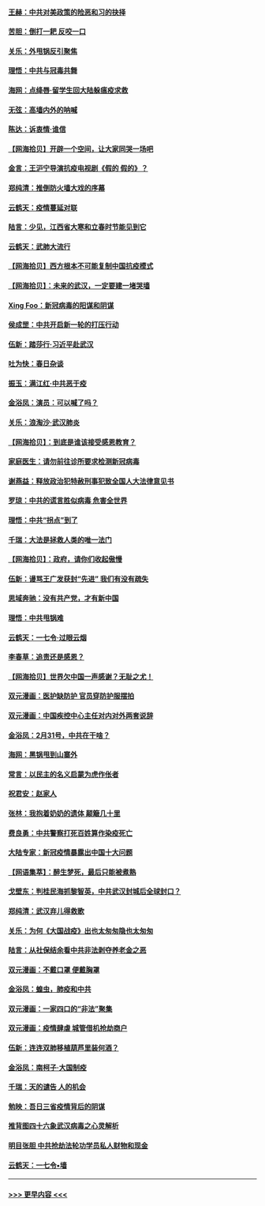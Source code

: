 #### [王赫：中共对美政策的险恶和习的抉择](../pages/nsc993/n11944942.md?t=03170702) 
#### [苦胆：倒打一耙 反咬一口](../pages/nsc993/n11944542.md?t=03170702) 
#### [关乐：外甩锅反引聚焦](../pages/nsc993/n11944211.md?t=03170702) 
#### [理悟：中共与冠毒共舞](../pages/nsc993/n11944197.md?t=03170702) 
#### [海网：点绛唇‧留学生回大陆躲瘟疫求救](../pages/nsc993/n11944043.md?t=03170702) 
#### [无弦：高墙内外的呐喊](../pages/nsc993/n11943684.md?t=03170702) 
#### [陈达：诉衷情·谁信](../pages/nsc993/n11942899.md?t=03170702) 
#### [【网海拾贝】开辟一个空间，让大家同哭一场吧](../pages/nsc993/n11942165.md?t=03170702) 
#### [金言：王沪宁导演抗疫电视剧《假的 假的》？](../pages/nsc993/n11941510.md?t=03170702) 
#### [郑纯清：推倒防火墙大戏的序幕](../pages/nsc993/n11940838.md?t=03170702) 
#### [云鹤天：疫情蔓延对联](../pages/nsc993/n11940579.md?t=03170702) 
#### [陆言：少见，江西省大寒和立春时节能见到它](../pages/nsc993/n11939983.md?t=03170702) 
#### [云鹤天：武肺大流行](../pages/nsc993/n11939902.md?t=03170702) 
#### [【网海拾贝】西方根本不可能复制中国抗疫模式](../pages/nsc993/n11939725.md?t=03170702) 
#### [【网海拾贝】：未来的武汉，一定要建一堵哭墙](../pages/nsc993/n11938684.md?t=03170702) 
#### [Xing Foo：新冠病毒的阳谋和阴谋](../pages/nsc993/n11936086.md?t=03170702) 
#### [侯成罡：中共开启新一轮的打压行动](../pages/nsc993/n11935730.md?t=03170702) 
#### [伍新：踏莎行‧习近平赴武汉](../pages/nsc993/n11935157.md?t=03170702) 
#### [吐为快：春日杂谈](../pages/nsc993/n11934776.md?t=03170702) 
#### [振玉：满江红‧中共恶于疫](../pages/nsc993/n11934647.md?t=03170702) 
#### [金浴凤：演员：可以喊了吗？](../pages/nsc993/n11934602.md?t=03170702) 
#### [关乐：浪淘沙·武汉肺炎](../pages/nsc993/n11931792.md?t=03170702) 
#### [【网海拾贝】：到底是谁该接受感恩教育？](../pages/nsc993/n11931552.md?t=03170702) 
#### [家庭医生：请勿前往诊所要求检测新冠病毒](../pages/nsc993/n11929190.md?t=03170702) 
#### [谢燕益：释放政治犯特赦刑事犯致全国人大法律意见书](../pages/nsc993/n11928978.md?t=03170702) 
#### [罗琼：中共的谎言胜似病毒 危害全世界](../pages/nsc993/n11922636.md?t=03170702) 
#### [理悟：中共“拐点”到了](../pages/nsc993/n11928496.md?t=03170702) 
#### [千瑞：大法是拯救人类的唯一法门](../pages/nsc993/n11927637.md?t=03170702) 
#### [【网海拾贝】：政府，请你们收起傲慢](../pages/nsc993/n11926932.md?t=03170702) 
#### [伍新：谩骂王广发获封“先进” 我们有没有疏失](../pages/nsc993/n11926101.md?t=03170702) 
#### [思域奔驰：没有共产党，才有新中国](../pages/nsc993/n11926058.md?t=03170702) 
#### [理悟：中共甩锅难](../pages/nsc993/n11925355.md?t=03170702) 
#### [云鹤天：一七令·过眼云烟](../pages/nsc993/n11925284.md?t=03170702) 
#### [李春草：追责还是感恩？](../pages/nsc993/n11925274.md?t=03170702) 
#### [【网海拾贝】世界欠中国一声感谢？无耻之尤！](../pages/nsc993/n11925239.md?t=03170702) 
#### [双元漫画：医护缺防护 官员穿防护服摆拍](../pages/nsc993/n11923899.md?t=03170702) 
#### [双元漫画：中国疾控中心主任对内对外两套说辞](../pages/nsc993/n11921994.md?t=03170702) 
#### [金浴凤：2月31号，中共在干啥？](../pages/nsc993/n11922706.md?t=03170702) 
#### [海网：黑锅甩到山寨外](../pages/nsc993/n11922688.md?t=03170702) 
#### [常言：以民主的名义启蒙为虎作伥者](../pages/nsc993/n11922217.md?t=03170702) 
#### [祝君安：赵家人](../pages/nsc993/n11922209.md?t=03170702) 
#### [张林：我抱着奶奶的遗体 颠簸几十里](../pages/nsc993/n11920945.md?t=03170702) 
#### [费良勇：中共警察打死百姓算作染疫死亡](../pages/nsc993/n11919264.md?t=03170702) 
#### [大陆专家：新冠疫情暴露出中国十大问题](../pages/nsc993/n11919187.md?t=03170702) 
#### [【网语集萃】：醉生梦死，最后只能被煮熟](../pages/nsc993/n11918994.md?t=03170702) 
#### [戈壁东：判桂民海抓黎智英，中共武汉封城后全球封口？](../pages/nsc993/n11917982.md?t=03170702) 
#### [郑纯清：武汉弃儿得救歌](../pages/nsc993/n11917881.md?t=03170702) 
#### [关乐：为何《大国战疫》出也太匆匆隐也太匆匆](../pages/nsc993/n11917792.md?t=03170702) 
#### [陆言：从社保结余看中共非法剥夺养老金之恶](../pages/nsc993/n11917084.md?t=03170702) 
#### [双元漫画：不戴口罩 便戴胸罩](../pages/nsc993/n11916447.md?t=03170702) 
#### [金浴凤：蝗虫，肺疫和中共](../pages/nsc993/n11916904.md?t=03170702) 
#### [双元漫画：一家四口的“非法”聚集](../pages/nsc993/n11916378.md?t=03170702) 
#### [双元漫画：疫情肆虐 城管借机抢劫商户](../pages/nsc993/n11916310.md?t=03170702) 
#### [伍新：连连双肺移植葫芦里装何酒？](../pages/nsc993/n11913667.md?t=03170702) 
#### [金浴凤：南柯子·大国制疫](../pages/nsc993/n11913657.md?t=03170702) 
#### [千瑞：天的谴告  人的机会](../pages/nsc993/n11913309.md?t=03170702) 
#### [勉映：吾日三省疫情背后的阴谋](../pages/nsc993/n11913079.md?t=03170702) 
#### [推背图四十六象武汉病毒之心灵解析](../pages/nsc993/n11911761.md?t=03170702) 
#### [明目张胆 中共抢劫法轮功学员私人财物和现金](../pages/nsc993/n11910262.md?t=03170702) 
#### [云鹤天：一七令▪墙](../pages/nsc993/n11910627.md?t=03170702) 

----
#### [ >>> 更早内容 <<< ](../indexes/nsc993-earlier.md)
